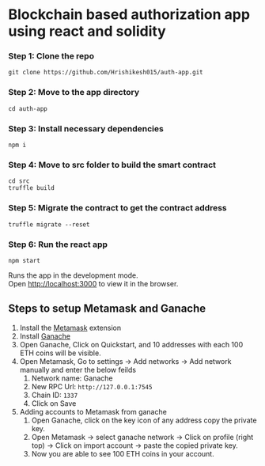 # Blockchain based authorization app using react and solidity

### Step 1: Clone the repo
```
git clone https://github.com/Hrishikesh015/auth-app.git
```
### Step 2: Move to the app directory
```
cd auth-app
```
### Step 3: Install necessary dependencies
```
npm i
```
### Step 4: Move to src folder to build the smart contract
```
cd src
truffle build
```
### Step 5: Migrate the contract to get the contract address
```
truffle migrate --reset
```
### Step 6: Run the react app
```
npm start
```
Runs the app in the development mode.\
Open [http://localhost:3000](http://localhost:3000) to view it in the browser.

## Steps to setup Metamask and Ganache
1. Install the [Metamask](https://metamask.io/download/) extension
2. Install [Ganache](https://trufflesuite.com/ganache/)
3. Open Ganache, Click on Quickstart, and 10 addresses with each 100 ETH coins will be visible.
4. Open Metamask, Go to settings -> Add networks -> Add network manually and enter the below feilds
    1. Network name: Ganache
    2. New RPC Url: ```http://127.0.0.1:7545```
    3. Chain ID: ```1337```
    4. Click on Save
5. Adding accounts to Metamask from ganache
    1. Open Ganache, click on the key icon of any address copy the private key.
    2. Open Metamask -> select ganache network ->  Click on profile (right top) -> Click on import account -> paste the copied private key.
    3. Now you are able to see 100 ETH coins in your account.
